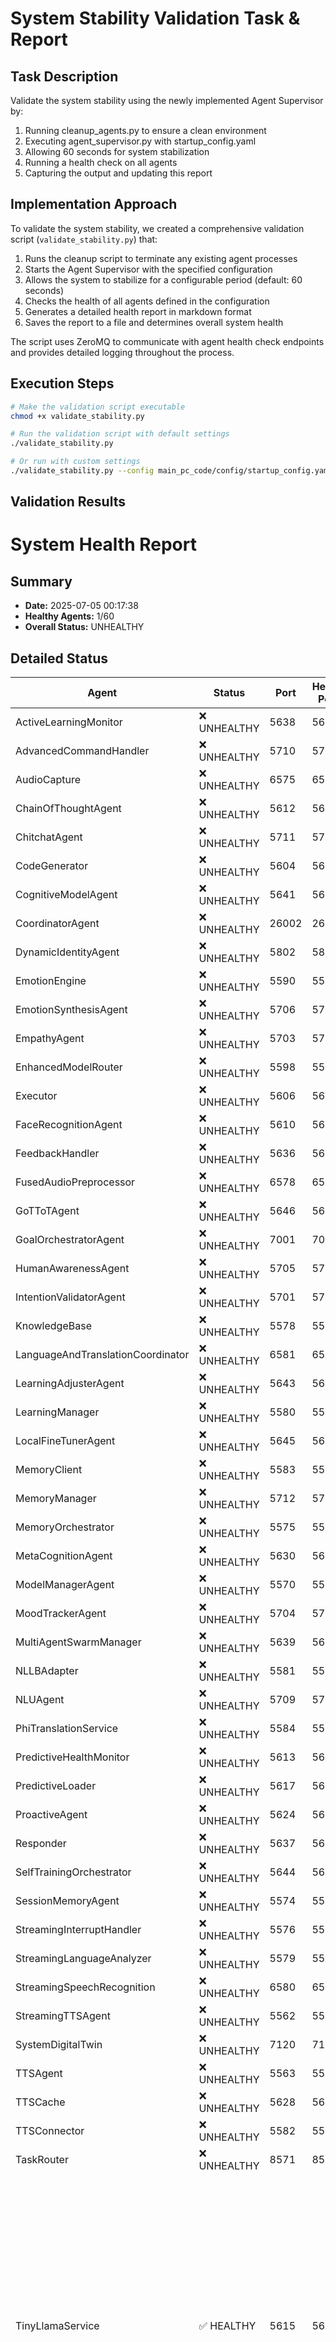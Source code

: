 # System Stability Validation Task & Report

## Task Description

Validate the system stability using the newly implemented Agent Supervisor by:

1. Running cleanup_agents.py to ensure a clean environment
2. Executing agent_supervisor.py with startup_config.yaml
3. Allowing 60 seconds for system stabilization
4. Running a health check on all agents
5. Capturing the output and updating this report

## Implementation Approach

To validate the system stability, we created a comprehensive validation script (`validate_stability.py`) that:

1. Runs the cleanup script to terminate any existing agent processes
2. Starts the Agent Supervisor with the specified configuration
3. Allows the system to stabilize for a configurable period (default: 60 seconds)
4. Checks the health of all agents defined in the configuration
5. Generates a detailed health report in markdown format
6. Saves the report to a file and determines overall system health

The script uses ZeroMQ to communicate with agent health check endpoints and provides detailed logging throughout the process.

## Execution Steps

```bash
# Make the validation script executable
chmod +x validate_stability.py

# Run the validation script with default settings
./validate_stability.py

# Or run with custom settings
./validate_stability.py --config main_pc_code/config/startup_config.yaml --stabilize-time 60 --timeout 5
```

## Validation Results

# System Health Report

## Summary

- **Date:** 2025-07-05 00:17:38
- **Healthy Agents:** 1/60
- **Overall Status:** UNHEALTHY

## Detailed Status

 | Agent | Status | Port | Health Port | Response | 
 | ------- | -------- | ------ | ------------- | ---------- | 
 | ActiveLearningMonitor | ❌ UNHEALTHY | 5638 | 5639 | `{"status": "error", "message": "Timeout"}` | 
 | AdvancedCommandHandler | ❌ UNHEALTHY | 5710 | 5711 | `{"status": "error", "message": "Timeout"}` | 
 | AudioCapture | ❌ UNHEALTHY | 6575 | 6576 | `{"status": "error", "message": "Timeout"}` | 
 | ChainOfThoughtAgent | ❌ UNHEALTHY | 5612 | 5613 | `{"status": "error", "message": "Timeout"}` | 
 | ChitchatAgent | ❌ UNHEALTHY | 5711 | 5712 | `{"status": "error", "message": "Timeout"}` | 
 | CodeGenerator | ❌ UNHEALTHY | 5604 | 5605 | `{"status": "error", "message": "Timeout"}` | 
 | CognitiveModelAgent | ❌ UNHEALTHY | 5641 | 5642 | `{"status": "error", "message": "Timeout"}` | 
 | CoordinatorAgent | ❌ UNHEALTHY | 26002 | 26003 | `{"status": "error", "message": "Timeout"}` | 
 | DynamicIdentityAgent | ❌ UNHEALTHY | 5802 | 5803 | `{"status": "error", "message": "Timeout"}` | 
 | EmotionEngine | ❌ UNHEALTHY | 5590 | 5591 | `{"status": "error", "message": "Timeout"}` | 
 | EmotionSynthesisAgent | ❌ UNHEALTHY | 5706 | 5707 | `{"status": "error", "message": "Timeout"}` | 
 | EmpathyAgent | ❌ UNHEALTHY | 5703 | 5704 | `{"status": "error", "message": "Timeout"}` | 
 | EnhancedModelRouter | ❌ UNHEALTHY | 5598 | 5599 | `{"status": "error", "message": "Timeout"}` | 
 | Executor | ❌ UNHEALTHY | 5606 | 5607 | `{"status": "error", "message": "Timeout"}` | 
 | FaceRecognitionAgent | ❌ UNHEALTHY | 5610 | 5611 | `{"status": "error", "message": "Timeout"}` | 
 | FeedbackHandler | ❌ UNHEALTHY | 5636 | 5637 | `{"status": "error", "message": "Timeout"}` | 
 | FusedAudioPreprocessor | ❌ UNHEALTHY | 6578 | 6579 | `{"status": "error", "message": "Timeout"}` | 
 | GoTToTAgent | ❌ UNHEALTHY | 5646 | 5647 | `{"status": "error", "message": "Timeout"}` | 
 | GoalOrchestratorAgent | ❌ UNHEALTHY | 7001 | 7002 | `{"status": "error", "message": "Timeout"}` | 
 | HumanAwarenessAgent | ❌ UNHEALTHY | 5705 | 5706 | `{"status": "error", "message": "Timeout"}` | 
 | IntentionValidatorAgent | ❌ UNHEALTHY | 5701 | 5702 | `{"status": "error", "message": "Timeout"}` | 
 | KnowledgeBase | ❌ UNHEALTHY | 5578 | 5579 | `{"status": "error", "message": "Timeout"}` | 
 | LanguageAndTranslationCoordinator | ❌ UNHEALTHY | 6581 | 6582 | `{"status": "error", "message": "Timeout"}` | 
 | LearningAdjusterAgent | ❌ UNHEALTHY | 5643 | 5644 | `{"status": "error", "message": "Timeout"}` | 
 | LearningManager | ❌ UNHEALTHY | 5580 | 5581 | `{"status": "error", "message": "Timeout"}` | 
 | LocalFineTunerAgent | ❌ UNHEALTHY | 5645 | 5646 | `{"status": "error", "message": "Timeout"}` | 
 | MemoryClient | ❌ UNHEALTHY | 5583 | 5584 | `{"status": "error", "message": "Timeout"}` | 
 | MemoryManager | ❌ UNHEALTHY | 5712 | 5713 | `{"status": "error", "message": "Timeout"}` | 
 | MemoryOrchestrator | ❌ UNHEALTHY | 5575 | 5576 | `{"status": "error", "message": "Timeout"}` | 
 | MetaCognitionAgent | ❌ UNHEALTHY | 5630 | 5631 | `{"status": "error", "message": "Timeout"}` | 
 | ModelManagerAgent | ❌ UNHEALTHY | 5570 | 5571 | `{"status": "error", "message": "Timeout"}` | 
 | MoodTrackerAgent | ❌ UNHEALTHY | 5704 | 5705 | `{"status": "error", "message": "Timeout"}` | 
 | MultiAgentSwarmManager | ❌ UNHEALTHY | 5639 | 5640 | `{"status": "error", "message": "Timeout"}` | 
 | NLLBAdapter | ❌ UNHEALTHY | 5581 | 5582 | `{"status": "error", "message": "Timeout"}` | 
 | NLUAgent | ❌ UNHEALTHY | 5709 | 5710 | `{"status": "error", "message": "Timeout"}` | 
 | PhiTranslationService | ❌ UNHEALTHY | 5584 | 5585 | `{"status": "error", "message": "Timeout"}` | 
 | PredictiveHealthMonitor | ❌ UNHEALTHY | 5613 | 5614 | `{"status": "error", "message": "Timeout"}` | 
 | PredictiveLoader | ❌ UNHEALTHY | 5617 | 5618 | `{"status": "error", "message": "Timeout"}` | 
 | ProactiveAgent | ❌ UNHEALTHY | 5624 | 5625 | `{"status": "error", "message": "Timeout"}` | 
 | Responder | ❌ UNHEALTHY | 5637 | 5638 | `{"status": "error", "message": "Timeout"}` | 
 | SelfTrainingOrchestrator | ❌ UNHEALTHY | 5644 | 5645 | `{"status": "error", "message": "Timeout"}` | 
 | SessionMemoryAgent | ❌ UNHEALTHY | 5574 | 5575 | `{"status": "error", "message": "Timeout"}` | 
 | StreamingInterruptHandler | ❌ UNHEALTHY | 5576 | 5577 | `{"status": "error", "message": "Timeout"}` | 
 | StreamingLanguageAnalyzer | ❌ UNHEALTHY | 5579 | 5580 | `{"status": "error", "message": "Timeout"}` | 
 | StreamingSpeechRecognition | ❌ UNHEALTHY | 6580 | 6581 | `{"status": "error", "message": "Timeout"}` | 
 | StreamingTTSAgent | ❌ UNHEALTHY | 5562 | 5563 | `{"status": "error", "message": "Timeout"}` | 
 | SystemDigitalTwin | ❌ UNHEALTHY | 7120 | 7121 | `{"status": "error", "message": "Timeout"}` | 
 | TTSAgent | ❌ UNHEALTHY | 5563 | 5564 | `{"status": "error", "message": "Timeout"}` | 
 | TTSCache | ❌ UNHEALTHY | 5628 | 5629 | `{"status": "error", "message": "Timeout"}` | 
 | TTSConnector | ❌ UNHEALTHY | 5582 | 5583 | `{"status": "error", "message": "Timeout"}` | 
 | TaskRouter | ❌ UNHEALTHY | 8571 | 8572 | `{"status": "error", "message": "Timeout"}` | 
 | TinyLlamaService | ✅ HEALTHY | 5615 | 5616 | `{"status": "ok", "ready": true, "initialized": true, "message": "TinyLlamaService is healthy", "timestamp": "2025-07-05T00:13:56.060397", "uptime": 37862.98118066788, "active_threads": 3, "service": "tinyllama_service", "model_state": "unloaded", "resource_stats": {"cpu_percent": 0.2, "memory_percent": 14.2, "memory_available": 14011830272, "device": "cuda", "timestamp": 1751645636.0643964, "cuda_memory_allocated": 0, "cuda_memory_reserved": 0, "cuda_memory_cached": 0, "cuda_device_count": 1, "cuda_device_name": "NVIDIA GeForce RTX 4090"}}` | 
 | ToneDetector | ❌ UNHEALTHY | 5625 | 5626 | `{"status": "error", "message": "Timeout"}` | 
 | TranslatorServer | ❌ UNHEALTHY | 5564 | 5565 | `{"status": "error", "message": "Timeout"}` | 
 | UnifiedPlanningAgent | ❌ UNHEALTHY | 5634 | 5635 | `{"status": "error", "message": "Timeout"}` | 
 | UnifiedSystemAgent | ❌ UNHEALTHY | 5640 | 5641 | `{"status": "error", "message": "Timeout"}` | 
 | VRAMOptimizerAgent | ❌ UNHEALTHY | 5572 | 5573 | `{"status": "error", "message": "Timeout"}` | 
 | VisionCaptureAgent | ❌ UNHEALTHY | 5592 | 5593 | `{"status": "error", "message": "Timeout"}` | 
 | VoiceProfiler | ❌ UNHEALTHY | 5708 | 5709 | `{"status": "error", "message": "Timeout"}` | 
 | WakeWordDetector | ❌ UNHEALTHY | 6577 | 6578 | `{"status": "error", "message": "Timeout"}` | 
